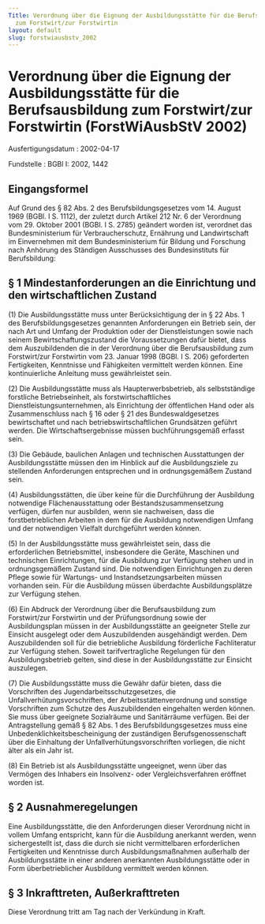 ```yaml
---
Title: Verordnung über die Eignung der Ausbildungsstätte für die Berufsausbildung
  zum Forstwirt/zur Forstwirtin
layout: default
slug: forstwiausbstv_2002
---
```


# Verordnung über die Eignung der Ausbildungsstätte für die Berufsausbildung zum Forstwirt/zur Forstwirtin (ForstWiAusbStV 2002)

Ausfertigungsdatum
:   2002-04-17

Fundstelle
:   BGBl I: 2002, 1442



## Eingangsformel

Auf Grund des § 82 Abs. 2 des Berufsbildungsgesetzes vom 14. August
1969 (BGBl. I S. 1112), der zuletzt durch Artikel 212 Nr. 6 der
Verordnung vom 29. Oktober 2001 (BGBl. I S. 2785) geändert worden ist,
verordnet das Bundesministerium für Verbraucherschutz, Ernährung und
Landwirtschaft im Einvernehmen mit dem Bundesministerium für Bildung
und Forschung nach Anhörung des Ständigen Ausschusses des
Bundesinstituts für Berufsbildung:


## § 1 Mindestanforderungen an die Einrichtung und den wirtschaftlichen Zustand

(1) Die Ausbildungsstätte muss unter Berücksichtigung der in § 22 Abs.
1 des Berufsbildungsgesetzes genannten Anforderungen ein Betrieb sein,
der nach Art und Umfang der Produktion oder der Dienstleistungen sowie
nach seinem Bewirtschaftungszustand die Voraussetzungen dafür bietet,
dass dem Auszubildenden die in der Verordnung über die
Berufsausbildung zum Forstwirt/zur Forstwirtin vom 23. Januar 1998
(BGBl. I S. 206) geforderten Fertigkeiten, Kenntnisse und Fähigkeiten
vermittelt werden können. Eine kontinuierliche Anleitung muss
gewährleistet sein.

(2) Die Ausbildungsstätte muss als Haupterwerbsbetrieb, als
selbstständige forstliche Betriebseinheit, als forstwirtschaftliches
Dienstleistungsunternehmen, als Einrichtung der öffentlichen Hand oder
als Zusammenschluss nach § 16 oder § 21 des Bundeswaldgesetzes
bewirtschaftet und nach betriebswirtschaftlichen Grundsätzen geführt
werden. Die Wirtschaftsergebnisse müssen buchführungsgemäß erfasst
sein.

(3) Die Gebäude, baulichen Anlagen und technischen Ausstattungen der
Ausbildungsstätte müssen den im Hinblick auf die Ausbildungsziele zu
stellenden Anforderungen entsprechen und in ordnungsgemäßem Zustand
sein.

(4) Ausbildungsstätten, die über keine für die Durchführung der
Ausbildung notwendige Flächenausstattung oder Bestandszusammensetzung
verfügen, dürfen nur ausbilden, wenn sie nachweisen, dass die
forstbetrieblichen Arbeiten in dem für die Ausbildung notwendigen
Umfang und der notwendigen Vielfalt durchgeführt werden können.

(5) In der Ausbildungsstätte muss gewährleistet sein, dass die
erforderlichen Betriebsmittel, insbesondere die Geräte, Maschinen und
technischen Einrichtungen, für die Ausbildung zur Verfügung stehen und
in ordnungsgemäßem Zustand sind. Die notwendigen Einrichtungen zu
deren Pflege sowie für Wartungs- und Instandsetzungsarbeiten müssen
vorhanden sein. Für die Ausbildung müssen überdachte Ausbildungsplätze
zur Verfügung stehen.

(6) Ein Abdruck der Verordnung über die Berufsausbildung zum
Forstwirt/zur Forstwirtin und der Prüfungsordnung sowie der
Ausbildungsplan müssen in der Ausbildungsstätte an geeigneter Stelle
zur Einsicht ausgelegt oder dem Auszubildenden ausgehändigt werden.
Dem Auszubildenden soll für die betriebliche Ausbildung förderliche
Fachliteratur zur Verfügung stehen. Soweit tarifvertragliche
Regelungen für den Ausbildungsbetrieb gelten, sind diese in der
Ausbildungsstätte zur Einsicht auszulegen.

(7) Die Ausbildungsstätte muss die Gewähr dafür bieten, dass die
Vorschriften des Jugendarbeitsschutzgesetzes, die
Unfallverhütungsvorschriften, der Arbeitsstättenverordnung und
sonstige Vorschriften zum Schutze des Auszubildenden eingehalten
werden können. Sie muss über geeignete Sozialräume und Sanitärräume
verfügen. Bei der Antragstellung gemäß § 82 Abs. 1 des
Berufsbildungsgesetzes muss eine Unbedenklichkeitsbescheinigung der
zuständigen Berufsgenossenschaft über die Einhaltung der
Unfallverhütungsvorschriften vorliegen, die nicht älter als ein Jahr
ist.

(8) Ein Betrieb ist als Ausbildungsstätte ungeeignet, wenn über das
Vermögen des Inhabers ein Insolvenz- oder Vergleichsverfahren eröffnet
worden ist.


## § 2 Ausnahmeregelungen

Eine Ausbildungsstätte, die den Anforderungen dieser Verordnung nicht
in vollem Umfang entspricht, kann für die Ausbildung anerkannt werden,
wenn sichergestellt ist, dass die durch sie nicht vermittelbaren
erforderlichen Fertigkeiten und Kenntnisse durch Ausbildungsmaßnahmen
außerhalb der Ausbildungsstätte in einer anderen anerkannten
Ausbildungsstätte oder in Form überbetrieblicher Ausbildung vermittelt
werden können.


## § 3 Inkrafttreten, Außerkrafttreten

Diese Verordnung tritt am Tag nach der Verkündung in Kraft.

